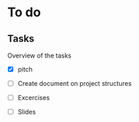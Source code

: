 # To do


## Tasks

Overview of the tasks

- [x] pitch
- [ ] Create document on project structures
- [ ] Excercises
- [ ] Slides



